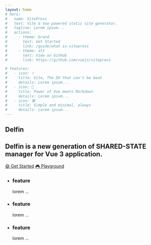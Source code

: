 ```yaml
---
layout: home
# hero:
#   name: VitePress
#   text: Vite & Vue powered static site generator.
#   tagline: Lorem ipsum...
#   actions:
#     - theme: brand
#       text: Get Started
#       link: /guide/what-is-vitepress
#     - theme: alt
#       text: View on GitHub
#       link: https://github.com/vuejs/vitepress

# features:
#   - icon: ⚡️
#     title: Vite, The DX that can't be beat
#     details: Lorem ipsum...
#   - icon: 🖖
#     title: Power of Vue meets Markdown
#     details: Lorem ipsum...
#   - icon: 🛠️
#     title: Simple and minimal, always
#     details: Lorem ipsum...
---
```


<main class="max-w-960px mx-auto overflow-overlay">
  <section class="flex flex-col items-center justify-center py-168px px-32px">
    <h1 class="text-#ff7d00 text-6xl font-bold">Delfin</h1>
    <h2 class="font-500 mt-3 mb-8">Delfin is a new generation of SHARED-STATE manager for Vue 3 application.</h2>
    <div class="text-center">
      <a href="/guide/introduction" class="btn !h-34px !leading-34px">😄 Get Started</a>
      <a href="/guide/playground" class="btn !h-34px !leading-34px">🎮 Playground</a>
    </div>
  </section>

  <section class="pt-96px border-0 border-t border-$vp-c-gray-light-4 border-dashed">
    <ul class="flex gap-4">
      <li class="w-33.33% rounded-1 p-4 bg-$vp-c-bg-soft">
        <h3 class="uppercase font-500">feature</h3>
        <p>lorem ...</p>
      </li>
      <li class="w-33.33% rounded-1 p-4 bg-$vp-c-bg-soft">
        <h3 class="uppercase font-500">feature</h3>
        <p>lorem ...</p>
      </li>
      <li class="w-33.33% rounded-1 p-4 bg-$vp-c-bg-soft">
        <h3 class="uppercase font-500">feature</h3>
        <p>lorem ...</p>
      </li>
    </ul>
  </section>

</main>
